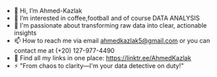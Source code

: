 - 👋 Hi, I’m Ahmed-Kazlak
- 👀 I’m interested in coffee,football and of course DATA ANALYSIS
- 🌱 I'm passionate about transforming raw data into clear, actionable insights
- 📫 How to reach me via email ahmedkazlak5@gmail.com or you can contact me at (+20) 127-977-4490
- 🔗 Find all my links in one place: https://linktr.ee/AhmedKazlak
- ⚡ "From chaos to clarity—I'm your data detective on duty!"
<!---
Ahmed-Kazlak/Ahmed-Kazlak is a ✨ special ✨ repository because its `README.md` (this file) appears on your GitHub profile.
You can click the Preview link to take a look at your changes.
--->

